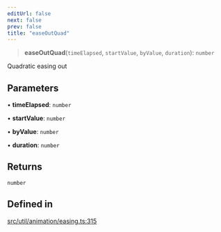 ```yaml
---
editUrl: false
next: false
prev: false
title: "easeOutQuad"
---
```


> **easeOutQuad**(`timeElapsed`, `startValue`, `byValue`, `duration`): `number`

Quadratic easing out

## Parameters

• **timeElapsed**: `number`

• **startValue**: `number`

• **byValue**: `number`

• **duration**: `number`

## Returns

`number`

## Defined in

[src/util/animation/easing.ts:315](https://github.com/fabricjs/fabric.js/blob/c093e29e73123dafcfa091ff4d5e04e690bb796e/src/util/animation/easing.ts#L315)
